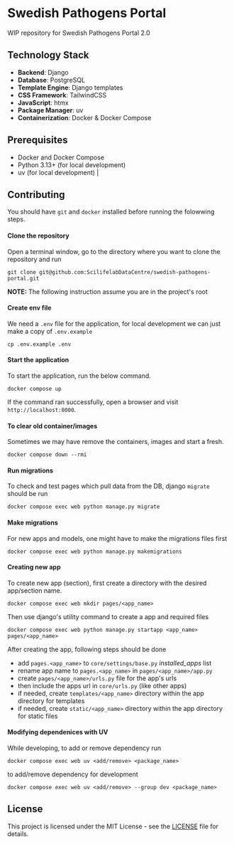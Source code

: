 # Swedish Pathogens Portal

WIP repository for Swedish Pathogens Portal 2.0

## Technology Stack

- **Backend**: Django
- **Database**: PostgreSQL
- **Template Engine**: Django templates
- **CSS Framework**: TailwindCSS
- **JavaScript**: htmx
- **Package Manager**: uv
- **Containerization**: Docker & Docker Compose

## Prerequisites

- Docker and Docker Compose
- Python 3.13+ (for local development)
- uv (for local development) |

## Contributing

You should have `git` and `docker` installed before running the folowwing steps.

#### Clone the repository

Open a terminal window, go to the directory where you want to clone the repository and run

```
git clone git@github.com:ScilifelabDataCentre/swedish-pathogens-portal.git
```

**NOTE:** The following instruction assume you are in the project's root

#### Create env file

We need a `.env` file for the application, for local development we can just make a copy of `.env.example`

```
cp .env.example .env
```

#### Start the application

To start the application, run the below command.

```
docker compose up
```

If the command ran successfully, open a browser and visit `http://localhost:8000`.

#### To clear old container/images

Sometimes we may have remove the containers, images and start a fresh. 

```
docker compose down --rmi
```

#### Run migrations

To check and test pages which pull data from the DB, django `migrate` should be run

```
docker compose exec web python manage.py migrate
```

#### Make migrations

For new apps and models, one might have to make the migrations files first

```
docker compose exec web python manage.py makemigrations
```

#### Creating new app

To create new app (section), first create a directory with the desired app/section name.

```
docker compose exec web mkdir pages/<app_name>
```

Then use django's utility command to create a app and required files

```
docker compose exec web python manage.py startapp <app_name> pages/<app_name>
```

After creating the app, following steps should be done

- add `pages.<app_name>` to `core/settings/base.py` *installed_apps* list
- rename app name to `pages.<app_name>` in `pages/<app_name>/app.py`
- create `pages/<app_name>/urls.py` file for the app's urls
- then include the apps url in `core/urls.py` (like other apps)
- if needed, create `templates/<app_name>` directory within the app directory for templates
- if needed, create `static/<app_name>` directory within the app directory for static files

#### Modifying dependenices with UV

While developing, to add or remove dependency run

```
docker compose exec web uv <add/remove> <package_name>
```

to add/remove dependency for development

```
docker compose exec web uv <add/remove> --group dev <package_name>
```

## License

This project is licensed under the MIT License - see the [LICENSE](LICENSE) file for details.
